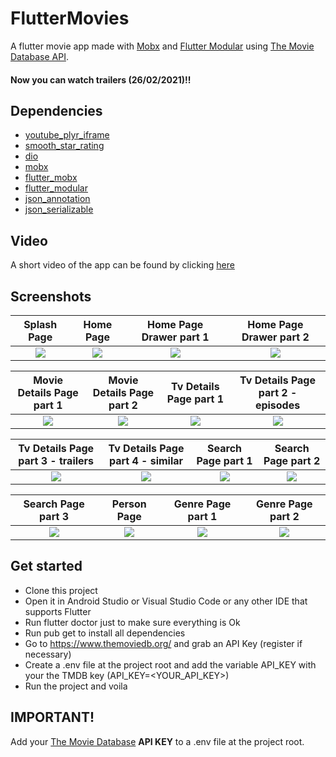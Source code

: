 # FlutterMovies
A flutter movie app made with [Mobx](https://github.com/mobxjs/mobx.dart) and [Flutter Modular](https://github.com/Flutterando/modular) using [The Movie Database API](https://developers.themoviedb.org/3/getting-started/introduction).

#### Now you can watch trailers (26/02/2021)!!

## Dependencies
* [youtube_plyr_iframe](https://pub.dev/packages/youtube_plyr_iframe)
* [smooth_star_rating](https://pub.dev/packages/smooth_star_rating)
* [dio](https://pub.dev/packages/dio)
* [mobx](https://pub.dev/packages/mobx)
* [flutter_mobx](https://pub.dev/packages/flutter_mobx)
* [flutter_modular](https://pub.dev/packages/flutter_modular)
* [json_annotation](https://pub.dev/packages/json_annotation)
* [json_serializable](https://pub.dev/packages/json_serializable)


## Video

A short video of the app can be found by clicking [here](https://youtu.be/MSn3pyJYztk)

## Screenshots

Splash Page               |  Home Page               | Home Page Drawer part 1             |  Home Page Drawer part 2
:-------------------------:|:-------------------------:|:-------------------------:|:-------------------------:
![](https://github.com/FabioXimenes/flutter_movie_app/blob/master/screenshots/ss0.png?raw=true)|![](https://github.com/FabioXimenes/flutter_movie_app/blob/master/screenshots/ss1.png?raw=true)|![](https://github.com/FabioXimenes/flutter_movie_app/blob/master/screenshots/ss11.png?raw=true)|![](https://github.com/FabioXimenes/flutter_movie_app/blob/master/screenshots/ss12.png?raw=true)|

Movie Details Page part 1               |  Movie Details Page part 2               | Tv Details Page part 1               |  Tv Details Page part 2 - episodes
:-------------------------:|:-------------------------:|:-------------------------:|:-------------------------:
![](https://github.com/FabioXimenes/flutter_movie_app/blob/master/screenshots/ss2.png?raw=true)|![](https://github.com/FabioXimenes/flutter_movie_app/blob/master/screenshots/ss3.png?raw=true)|![](https://github.com/FabioXimenes/flutter_movie_app/blob/master/screenshots/ss4.png?raw=true)|![](https://github.com/FabioXimenes/flutter_movie_app/blob/master/screenshots/ss5.png?raw=true)|

Tv Details Page part 3 - trailers               |  Tv Details Page part 4 - similar               | Search Page part 1               |  Search Page part 2
:-------------------------:|:-------------------------:|:-------------------------:|:-------------------------:
![](https://github.com/FabioXimenes/flutter_movie_app/blob/master/screenshots/ss6.png?raw=true)|![](https://github.com/FabioXimenes/flutter_movie_app/blob/master/screenshots/ss7.png?raw=true)|![](https://github.com/FabioXimenes/flutter_movie_app/blob/master/screenshots/ss8.png?raw=true)|![](https://github.com/FabioXimenes/flutter_movie_app/blob/master/screenshots/ss9.png?raw=true)|

Search Page part 3               |  Person Page               | Genre Page part 1               | Genre Page part 2
:-------------------------:|:-------------------------:|:-------------------------:|:-------------------------:
![](https://github.com/FabioXimenes/flutter_movie_app/blob/master/screenshots/ss10.png?raw=true)|![](https://github.com/FabioXimenes/flutter_movie_app/blob/master/screenshots/ss15.png?raw=true)|![](https://github.com/FabioXimenes/flutter_movie_app/blob/master/screenshots/ss13.png?raw=true)|![](https://github.com/FabioXimenes/flutter_movie_app/blob/master/screenshots/ss14.png?raw=true)|

## Get started

- Clone this project
- Open it in Android Studio or Visual Studio Code or any other IDE that supports Flutter
- Run flutter doctor just to make sure everything is Ok
- Run pub get to install all dependencies
- Go to https://www.themoviedb.org/ and grab an API Key (register if necessary)
- Create a .env file at the project root and add the variable API_KEY with your the TMDB key (API_KEY=<YOUR_API_KEY>)
- Run the project and voila


## IMPORTANT!
Add your [The Movie Database](https://developers.themoviedb.org/3/getting-started/introduction) **API KEY** to a .env file at the project root.

